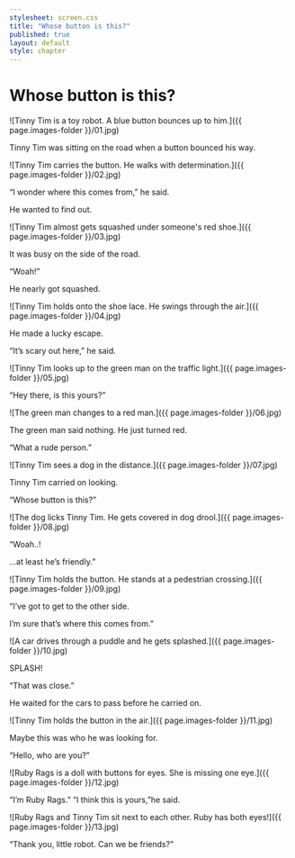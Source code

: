 ```yaml
---
stylesheet: screen.css
title: "Whose button is this?"
published: true
layout: default
style: chapter
---
```


# Whose button is this?

![Tinny Tim is a toy robot. A blue button bounces up to him.]({{ page.images-folder }}/01.jpg)

Tinny Tim was sitting on the road when a button bounced his way.

![Tinny Tim carries the button. He walks with determination.]({{ page.images-folder }}/02.jpg)

“I wonder where this comes from,” he said. 

He wanted to find out.

![Tinny Tim almost gets squashed under someone's red shoe.]({{ page.images-folder }}/03.jpg)

It was busy on the side of the road.

“Woah!”

He nearly got squashed.

![Tinny Tim holds onto the shoe lace. He swings through the air.]({{ page.images-folder }}/04.jpg)

He made a lucky escape.

“It’s scary out here,” he said.

![Tinny Tim looks up to the green man on the traffic light.]({{ page.images-folder }}/05.jpg)

“Hey there, is this yours?”

![The green man changes to a red man.]({{ page.images-folder }}/06.jpg)

The green man said nothing. He just turned red.

“What a rude person.”

![Tinny Tim sees a dog in the distance.]({{ page.images-folder }}/07.jpg)

Tinny Tim carried on looking.

“Whose button is this?”

![The dog licks Tinny Tim. He gets covered in dog drool.]({{ page.images-folder }}/08.jpg)

“Woah..!

...at least he’s friendly.”

![Tinny Tim holds the button. He stands at a pedestrian crossing.]({{ page.images-folder }}/09.jpg)

“I’ve got to get to the other side. 

I’m sure that’s where this comes from.”

![A car drives through a puddle and he gets splashed.]({{ page.images-folder }}/10.jpg)

SPLASH!

“That was close.”

He waited for the cars to pass before he carried on.

![Tinny Tim holds the button in the air.]({{ page.images-folder }}/11.jpg)

Maybe this was who he was looking for.

“Hello, who are you?”

![Ruby Rags is a doll with buttons for eyes. She is missing one eye.]({{ page.images-folder }}/12.jpg)

“I’m Ruby Rags.” “I think this is yours,”he said.

![Ruby Rags and Tinny Tim sit next to each other. Ruby has both eyes!]({{ page.images-folder }}/13.jpg)

“Thank you, little robot. Can we be friends?”
